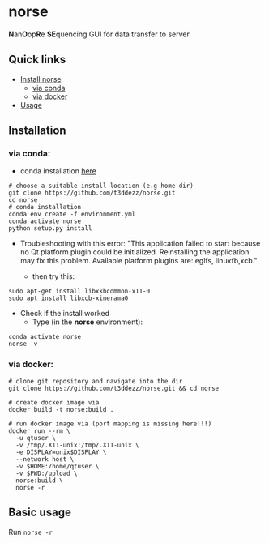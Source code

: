 # norse



**N**an**O**op**R**e **SE**quencing 
GUI for data transfer to server


## Quick links
  * [Install norse](#installation)
    * [via conda](#via-conda:)
    * [via docker](#via-docker:)
  * [Usage](#basic-usage)





## Installation
### via conda:
+ conda installation [here](https://docs.conda.io/en/latest/miniconda.html#system-requirements)

```shell=
# choose a suitable install location (e.g home dir)
git clone https://github.com/t3ddezz/norse.git
cd norse
# conda installation
conda env create -f environment.yml
conda activate norse
python setup.py install
````

* Troubleshooting with this error: "This application failed to start
because no Qt platform plugin could be initialized. 
Reinstalling the application may fix this problem.
Available platform plugins are: eglfs, linuxfb,xcb."

  * then try this:

```shell=
sudo apt-get install libxkbcommon-x11-0
sudo apt install libxcb-xinerama0
``` 


* Check if the install worked
  * Type (in the <strong>norse</strong> environment):

```
conda activate norse
norse -v
```

### via docker:
```
# clone git repository and navigate into the dir
git clone https://github.com/t3ddezz/norse.git && cd norse

# create docker image via
docker build -t norse:build .

# run docker image via (port mapping is missing here!!!)
docker run --rm \
  -u qtuser \
  -v /tmp/.X11-unix:/tmp/.X11-unix \
  -e DISPLAY=unix$DISPLAY \
  --network host \
  -v $HOME:/home/qtuser \
  -v $PWD:/upload \
  norse:build \
  norse -r
```


## Basic usage

Run `norse -r `

